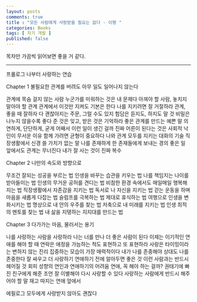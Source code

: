 ```yaml
---
layout: posts
comments: true
title : "모든 사람에게 사랑받을 필요는 없다 - 이평 "
categories: Books
tags: [ 자기 개발 ]
published: false
---
```


목차만 가끔씩 읽어보면 좋을 거 같다.

---

프롤로그
나부터 사랑하는 연습

Chapter 1 불필요한 관계를 버려도 아무 일도 일어나지 않는다

관계에 목숨 걸지 않는 사람
누군가를 미워하는 것은 내 문제다
아껴야 할 사람, 놓치지 말아야 할 관계
관계에서 이것만 지켜도 기본은 한다
나를 지키려면 잘 거절하라
관계, 좋을 때 잘하자
다 괜찮아지는 주문, 그럴 수도 있지
험담은 듣지도, 하지도 말 것
비밀은 나누지 않을수록 좋다
준 것은 잊고, 받은 것은 기억하라
좋은 관계를 만드는 예쁜 말
의연하게, 단단하게, 굳게
어째서 이런 일이 생긴 걸까
진짜 어른이 된다는 것은
사회적 낙인이 무서운 이유
함께 가려면 균형이 중요하다
나와 관계 모두를 지키는 대화의 기술
직장생활에서 신경 쓸 가치가 없는 말
나를 존재하게 한 존재들에게 보내는 경의
좋은 일 앞에서도 관계는 무너진다
내가 잘 사는 것이 진짜 복수

Chapter 2 나만의 속도와 방향으로

무조건 잘되는 성공을 부르는 법
인생을 바꾸는 습관을 키우는 법
나를 책임지는 나이를 받아들이는 법
인생의 무거운 공허를 견디는 법
비참한 환경 속에서도 매일매일 행복해지는 법
직장생활에서 자존감을 지키는 법
독서로 나 자신을 지키는 법
걷는 운동을 하며 마음을 새롭게 다잡는 법
슬럼프를 극복하는 법
제대로 휴식하는 법
여행으로 인생을 변화시키는 법
명상으로 내 안의 우주를 찾는 법
저축으로 내 미래를 지키는 법
인생 최적의 멘토를 찾는 법
내 삶을 지탱하는 지지대를 만드는 법

Chapter 3 다가가는 마음, 물러서는 용기

나를 사랑하는 사람을 사랑하라
나는 너를 만나 더 좋은 사람이 된다
이제는 이기적인 연애를 해야 할 때
연락은 애정을 가늠하는 척도
표현하고 또 표현하라
사랑은 타이밍이라는 변하지 않는 진리
집중하는 모습이 가장 매력적이다
내가 나를 존중해야 상대도 나를 존중한다
잘 싸우고 더 사랑하기
연애하기 전에 알아두면 좋은 것
이런 사람과는 반드시 헤어질 것
회피 성향의 연인과 연애하기의 어려움
연애, 꼭 해야 하는 걸까?
권태기에 빠진 친구에게 해준 조언
잘 이별해야 다시 사랑할 수 있다
사랑하는 사람에게 반드시 해주어야 할 말
재고 따지는 연애 앞에서

에필로그
모두에게 사랑받지 않아도 괜찮다
